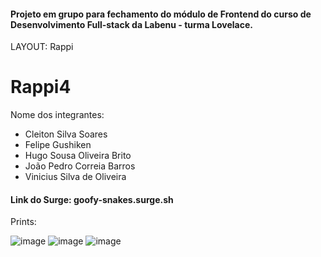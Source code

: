 #### Projeto em grupo para fechamento do módulo de Frontend do curso de Desenvolvimento Full-stack da Labenu - turma Lovelace.

LAYOUT: Rappi

# Rappi4

Nome dos integrantes: 
- Cleiton Silva Soares
- Felipe Gushiken
- Hugo Sousa Oliveira Brito
- João Pedro Correia Barros
- Vinicius Silva de Oliveira

#### Link do Surge: goofy-snakes.surge.sh

Prints:

![image](https://user-images.githubusercontent.com/66282957/133003984-3b83a37a-f102-4926-9430-96050752ca83.png)
![image](https://user-images.githubusercontent.com/66282957/133003996-bf7018e5-2a81-4978-bf7f-ed0696e71352.png)
![image](https://user-images.githubusercontent.com/66282957/133004003-4db51173-688f-4b4f-b8fa-f6db60b6d06f.png)

